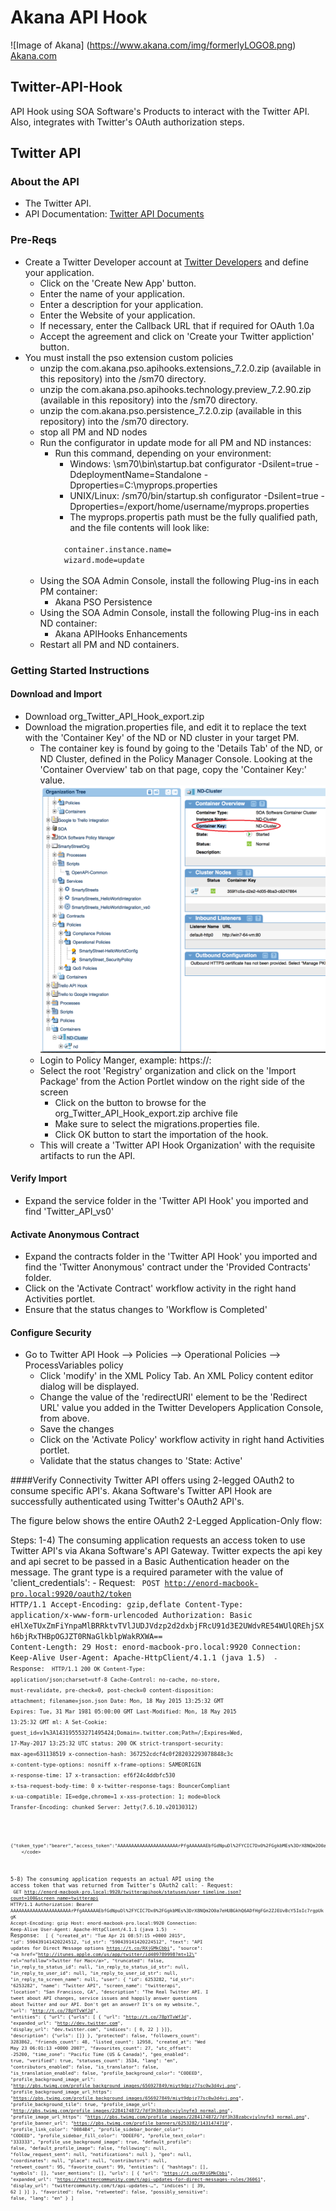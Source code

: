 # Akana API Hook
![Image of Akana] 
(https://www.akana.com/img/formerlyLOGO8.png) 
<br/>
[Akana.com](http://akana.com)

## Twitter-API-Hook
API Hook using SOA Software's Products to interact with the Twitter API.  Also, integrates with Twitter's OAuth authorization steps.

## Twitter API

### About the API
- The Twitter API.
- API Documentation: [Twitter API Documents](https://dev.twitter.com/overview/documentation)

### Pre-Reqs
- Create a Twitter Developer account at [Twitter Developers](https://developer.twitter.com) and define your application.
    + Click on the 'Create New App' button.
    + Enter the name of your application.
    + Enter a description for your application.
    + Enter the Website of your application.
    + If necessary, enter the Callback URL that if required for OAuth 1.0a
    + Accept the agreement and click on 'Create your Twitter appliction' button.
- You must install the pso extension custom policies
    + unzip the com.akana.pso.apihooks.extensions_7.2.0.zip (available in this repository) into the /sm70 directory.
    + unzip the com.akana.pso.apihooks.technology.preview_7.2.90.zip (available in this repository) into the /sm70 directory.
    + unzip the com.akana.pso.persistence_7.2.0.zip (available in this repository) into the /sm70 directory.
    + stop all PM and ND nodes
    + Run the configurator in update mode for all PM and ND instances:
        * Run this command, depending on your environment:
            - Windows: <Gateway base dir>\sm70\bin\startup.bat configurator -Dsilent=true -DdeploymentName=Standalone -Dproperties=C:\\myprops.properties
            - UNIX/Linux: <Gateway base dir>/sm70/bin/startup.sh configurator -Dsilent=true -Dproperties=/export/home/username/myprops.properties
            - The myprops.propertis path must be the fully qualified path, and the file contents will look like:
            <code>
            container.instance.name=<instance name, e.g. PM>
            wizard.mode=update
            </code>
    + Using the SOA Admin Console, install the following Plug-ins in each PM container:
        * Akana PSO Persistence
    + Using the SOA Admin Console, install the following Plug-ins in each ND container:
        * Akana APIHooks Enhancements 
    + Restart all PM and ND containers.

### Getting Started Instructions

#### Download and Import
- Download org_Twitter_API_Hook_export.zip
- Download the migration.properties file, and edit it to replace the text with the 'Container Key' of the ND or ND cluster in your target PM.
    + The container key is found by going to the 'Details Tab' of the ND, or ND Cluster, defined in the Policy Manager Console.  Looking at the 'Container Overview' tab on that page, copy the 'Container Key:' value.
    ![container key screenshot](https://github.com/pogo61/Google-Sheets-API-Integration/blob/master/Screen%20Shot%202015-03-18%20at%2011.24.45%20am.png "ND Container Key")
    + Login to Policy Manger, example: https://<hostname>:<port>
    + Select the root 'Registry' organization and click on the 'Import Package' from the Action Portlet window on the right side of the screen
        * Click on the button to browse for the org_Twitter_API_Hook_export.zip archive file
        * Make sure to select the migrations.properties file.
        * Click OK button to start the importation of the hook.
    + This will create a 'Twitter API Hook Organization' with the requisite artifacts to run the API.

#### Verify Import
- Expand the service folder in the 'Twitter API Hook' you imported and find 'Twitter_API_vs0'

#### Activate Anonymous Contract
- Expand the contracts folder in the 'Twitter API Hook' you imported and find the 'Twitter Anonymous' contract under the 'Provided Contracts' folder.
- Click on the 'Activate Contract' workflow activity in the right hand Activities portlet.
- Ensure that the status changes to 'Workflow is Completed'

#### Configure Security
- Go to Twitter API Hook --> Policies --> Operational Policies --> ProcessVariables policy
    + Click 'modify' in the XML Policy Tab.  An XML Policy content editor dialog will be displayed.
    + Change the value of the 'redirectURI' element to be the 'Redirect URL' value you added in the Twitter Developers Application Console, from above.
    + Save the changes
    + Click on the 'Activate Policy' workflow activity in right hand Activities portlet.
    + Validate that the status changes to 'State: Active'

####Verify Connectivity
Twitter API offers using 2-legged OAuth2 to consume specific API's.  Akana Software's Twitter API Hook are successfully authenticated using Twitter's OAuth2 API's.

The figure below shows the entire OAuth2 2-Legged Application-Only flow:

Steps:
1-4) The consuming application requests an access token to use Twitter API's via Akana Software's API Gateway.  Twitter expects the api key and api secret to be passed in a Basic Authentication header on the message.  The grant type is a required parameter with the value of 'client_credentials':
    - Request:
        <code>
            POST http://enord-macbook-pro.local:9920/oauth2/token HTTP/1.1
            Accept-Encoding: gzip,deflate
            Content-Type: application/x-www-form-urlencoded
            Authorization: Basic eHlXeTUxZmFiYnpaMlBRRktvTVlJUDJVdzp2d2dxbjFRcU91d3E2UWdvRE54WUlQREhjSXh6bjRxTHBpOGJZT0RNaGlkblpWakRXWA==
            Content-Length: 29
            Host: enord-macbook-pro.local:9920
            Connection: Keep-Alive
            User-Agent: Apache-HttpClient/4.1.1 (java 1.5)
        <code>
    - Response:
        <code>
            HTTP/1.1 200 OK
            Content-Type: application/json;charset=utf-8
            Cache-Control: no-cache, no-store, must-revalidate, pre-check=0, post-check=0
            content-disposition: attachment; filename=json.json
            Date: Mon, 18 May 2015 13:25:32 GMT
            Expires: Tue, 31 Mar 1981 05:00:00 GMT
            Last-Modified: Mon, 18 May 2015 13:25:32 GMT
            ml: A
            Set-Cookie: guest_id=v1%3A143195553271495424;Domain=.twitter.com;Path=/;Expires=Wed, 17-May-2017 13:25:32 UTC
            status: 200 OK
            strict-transport-security: max-age=631138519
            x-connection-hash: 367252cdcf4c0f282032293078848c3c
            x-content-type-options: nosniff
            x-frame-options: SAMEORIGIN
            x-response-time: 17
            x-transaction: ef6f24c4ddbfc530
            x-tsa-request-body-time: 0
            x-twitter-response-tags: BouncerCompliant
            x-ua-compatible: IE=edge,chrome=1
            x-xss-protection: 1; mode=block
            Transfer-Encoding: chunked
            Server: Jetty(7.6.10.v20130312)

            {"token_type":"bearer","access_token":"AAAAAAAAAAAAAAAAAAAAAArPfgAAAAAAEbfGdNpuDl%2FYCIC7Dx0%2FGgkbMEs%3DrX8NQm2O0a7eHUBGkhQ6ADfHgFGn2ZJEUvBcY5IoIc7rgpUkgK"}
        </code>
5-8) The consuming application requests an actual API using the access token that was returned from Twitter's OAuth2 call:
    - Request:
        <code>
            GET http://enord-macbook-pro.local:9920/twitterapihook/statuses/user_timeline.json?count=100&screen_name=twitterapi HTTP/1.1
            Authorization: Bearer AAAAAAAAAAAAAAAAAAAAAArPfgAAAAAAEbfGdNpuDl%2FYCIC7Dx0%2FGgkbMEs%3DrX8NQm2O0a7eHUBGkhQ6ADfHgFGn2ZJEUvBcY5IoIc7rgpUkgK
            Accept-Encoding: gzip
            Host: enord-macbook-pro.local:9920
            Connection: Keep-Alive
            User-Agent: Apache-HttpClient/4.1.1 (java 1.5)
        </code>
    - Response:
        <code>
            [
              {
              "created_at": "Tue Apr 21 08:57:15 +0000 2015",
              "id": 590439141420224512,
              "id_str": "590439141420224512",
              "text": "API updates for Direct Message options https://t.co/RXjGMkCbbi",
              "source": "<a href=\"http://itunes.apple.com/us/app/twitter/id409789998?mt=12\" rel=\"nofollow\">Twitter for Mac<\/a>",
              "truncated": false,
              "in_reply_to_status_id": null,
              "in_reply_to_status_id_str": null,
              "in_reply_to_user_id": null,
              "in_reply_to_user_id_str": null,
              "in_reply_to_screen_name": null,
              "user":       {
                 "id": 6253282,
                 "id_str": "6253282",
                 "name": "Twitter API",
                 "screen_name": "twitterapi",
                 "location": "San Francisco, CA",
                 "description": "The Real Twitter API. I tweet about API changes, service issues and happily answer questions about Twitter and our API. Don't get an answer? It's on my website.",
                 "url": "http://t.co/78pYTvWfJd",
                 "entities":          {
                    "url": {"urls": [            {
                       "url": "http://t.co/78pYTvWfJd",
                       "expanded_url": "http://dev.twitter.com",
                       "display_url": "dev.twitter.com",
                       "indices":                [
                          0,
                          22
                       ]
                    }]},
                    "description": {"urls": []}
                 },
                 "protected": false,
                 "followers_count": 3283862,
                 "friends_count": 48,
                 "listed_count": 12958,
                 "created_at": "Wed May 23 06:01:13 +0000 2007",
                 "favourites_count": 27,
                 "utc_offset": -25200,
                 "time_zone": "Pacific Time (US & Canada)",
                 "geo_enabled": true,
                 "verified": true,
                 "statuses_count": 3534,
                 "lang": "en",
                 "contributors_enabled": false,
                 "is_translator": false,
                 "is_translation_enabled": false,
                 "profile_background_color": "C0DEED",
                 "profile_background_image_url": "http://pbs.twimg.com/profile_background_images/656927849/miyt9dpjz77sc0w3d4vj.png",
                 "profile_background_image_url_https": "https://pbs.twimg.com/profile_background_images/656927849/miyt9dpjz77sc0w3d4vj.png",
                 "profile_background_tile": true,
                 "profile_image_url": "http://pbs.twimg.com/profile_images/2284174872/7df3h38zabcvjylnyfe3_normal.png",
                 "profile_image_url_https": "https://pbs.twimg.com/profile_images/2284174872/7df3h38zabcvjylnyfe3_normal.png",
                 "profile_banner_url": "https://pbs.twimg.com/profile_banners/6253282/1431474710",
                 "profile_link_color": "0084B4",
                 "profile_sidebar_border_color": "C0DEED",
                 "profile_sidebar_fill_color": "DDEEF6",
                 "profile_text_color": "333333",
                 "profile_use_background_image": true,
                 "default_profile": false,
                 "default_profile_image": false,
                 "following": null,
                 "follow_request_sent": null,
                 "notifications": null
              },
              "geo": null,
              "coordinates": null,
              "place": null,
              "contributors": null,
              "retweet_count": 95,
              "favorite_count": 99,
              "entities":       {
                 "hashtags": [],
                 "symbols": [],
                 "user_mentions": [],
                 "urls": [         {
                    "url": "https://t.co/RXjGMkCbbi",
                    "expanded_url": "https://twittercommunity.com/t/api-updates-for-direct-messages-rules/36061",
                    "display_url": "twittercommunity.com/t/api-updates-…",
                    "indices":             [
                       39,
                       62
                    ]
                 }]
              },
              "favorited": false,
              "retweeted": false,
              "possibly_sensitive": false,
              "lang": "en"
           }
        ]
        </code>